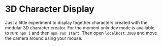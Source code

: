 # 3D Character Display
Just a little experiment to display together characters created with the modular 3D character creator.
For the moment only dev mode is available, to run: `npm i` and then `npm run start`.
Then open `localhost:3000` and move the camera around using your mouse.
